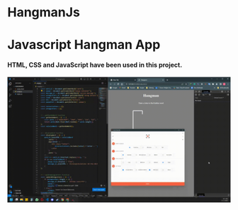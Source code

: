 # HangmanJs

<h1>Javascript Hangman App</h1>

<h4>HTML, CSS  and JavaScript have been used in this project.</h4>

<img src="./Screen.gif">
